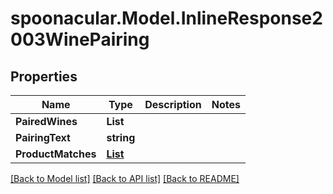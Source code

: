 # spoonacular.Model.InlineResponse2003WinePairing
## Properties

Name | Type | Description | Notes
------------ | ------------- | ------------- | -------------
**PairedWines** | **List<string>** |  | 
**PairingText** | **string** |  | 
**ProductMatches** | [**List<InlineResponse2003WinePairingProductMatches>**](InlineResponse2003WinePairingProductMatches.md) |  | 

[[Back to Model list]](../README.md#documentation-for-models) [[Back to API list]](../README.md#documentation-for-api-endpoints) [[Back to README]](../README.md)

